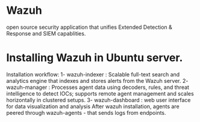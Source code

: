 # Wazuh
open source security application that unifies Extended Detection & Response and SIEM capablities. 

# Installing Wazuh in Ubuntu server.
Installation workflow:
1- wazuh-indexer : Scalable full-text search and analytics engine that indexes and stores alerts from the Wazuh server.
2- wazuh-manager : Processes agent data using decoders, rules, and threat intelligence to detect IOCs; supports remote agent management and scales horizontally in clustered setups.
3- wazuh-dashboard : web user interface for data visualization and analysis
After wazuh installation, agents are peered through wazuh-agents - that sends logs from endpoints.
